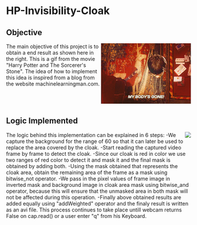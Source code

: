 # HP-Invisibility-Cloak

## Objective
<img align="right" src="HP.gif">
  The main objective of this project is to obtain a end result as shown here in the right. This is a gif from the movie "Harry Potter and The Sorcerer's Stone". The idea of how to implement this idea is inspired from a blog from the website machinelearningman.com. 
<br><br><br><br>

## Logic Implemented
<img align="right" src="harry_potter.gif">
  The logic behind this implementation can be explained in 6 steps:
  -We capture the background for the range of 60 so that it can later be used to replace the area covered by the cloak.
  -Start reading the captured video frame by frame to detect the cloak.
  -Since our cloak is red in color we use two ranges of red color to detect it and mask it and the final mask is obtained by adding both.
  -Using the mask obtained that represents the cloak area, obtain the remaining area of the frame as a mask using bitwise_not operator.
  -We pass in the pixel values of frame image in inverted mask and background image in cloak area mask using bitwise_and operator, because this will ensure that the unmasked area in both mask will not be affected during this operation.
  -Finally above obtained results are added equally using "addWeighted" operator and the finaly result is written as an avi file.
  This process continues to take place untill webcam returns False on cap.read() or a user enter "q" from his Keyboard.


